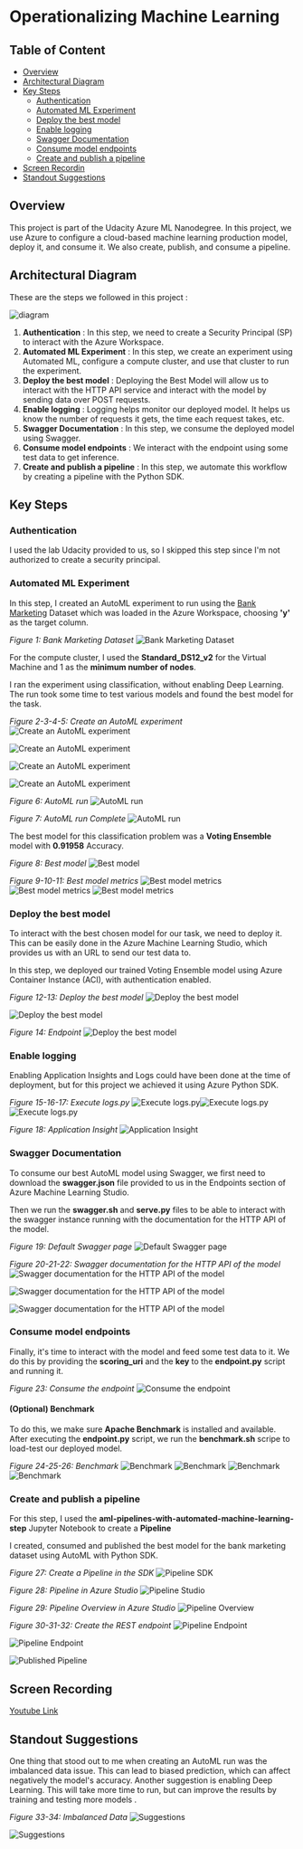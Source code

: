 # Operationalizing Machine Learning

## Table of Content
* [Overview](#overview)
* [Architectural Diagram](#architectural-diagram)
* [Key Steps](#architectural-diagram)
    * [Authentication](#authentication)
    * [Automated ML Experiment](#automated-ml-experiment)
    * [Deploy the best model](#deploy-the-best-model)
    * [Enable logging](#enable-logging)
    * [Swagger Documentation](#swagger-documentation)
    * [Consume model endpoints](#consume-model-endpoints)
    * [Create and publish a pipeline](#create-and-publish-a-pipeline)
* [Screen Recordin](#screen-recording)
* [Standout Suggestions](#standout-suggestions)

## Overview
This project is part of the Udacity Azure ML Nanodegree.
In this project, we use Azure to configure a cloud-based machine learning production model, deploy it, and consume it. We also create, publish, and consume a pipeline.

## Architectural Diagram
These are the steps we followed in this project :

![diagram](images/diagram.png)

1. **Authentication** : In this step, we need to create a Security Principal (SP) to interact with the Azure Workspace.
2. **Automated ML Experiment** : In this step, we create an experiment using Automated ML, configure a compute cluster, and use that cluster to run the experiment.
3. **Deploy the best model** : Deploying the Best Model will allow us to interact with the HTTP API service and interact with the model by sending data over POST requests.
4. **Enable logging** : Logging helps monitor our deployed model. It helps us know the number of requests it gets, the time each request takes, etc.
5. **Swagger Documentation** : In this step, we consume the deployed model using Swagger.
6. **Consume model endpoints** : We interact with the endpoint using some test data to get inference.
7. **Create and publish a pipeline** : In this step, we automate this workflow by creating a pipeline with the Python SDK.

## Key Steps

### Authentication
I used the lab Udacity provided to us, so I skipped this step since I'm not authorized to create a security principal.

### Automated ML Experiment
In this step, I created an AutoML experiment to run using the [Bank Marketing](https://automlsamplenotebookdata.blob.core.windows.net/automl-sample-notebook-data/bankmarketing_train.csv) Dataset which was loaded in the Azure Workspace, choosing **'y'** as the target column.

*Figure 1: Bank Marketing Dataset*
![Bank Marketing Dataset](images/Dataset.png)

For the compute cluster, I used the **Standard_DS12_v2** for the Virtual Machine and 1 as the **minimum number of nodes**.

I ran the experiment using classification, without enabling Deep Learning. The run took some time to test various models and found the best model for the task.

*Figure 2-3-4-5: Create an AutoML experiment*
![Create an AutoML experiment](images/CreateAutoMLrun.png)

![Create an AutoML experiment](images/CreateAutoMLrun6.png)

![Create an AutoML experiment](images/CreateAutoMLrun5.png)

![Create an AutoML experiment](images/CreateAutoMLrun4.png)

*Figure 6: AutoML run*
![AutoML run](images/AutoMLrun2.png)

*Figure 7: AutoML run Complete*
![AutoML run](images/AutoMLrun3.png)

The best model for this classification problem was a **Voting Ensemble** model with **0.91958** Accuracy.

*Figure 8: Best model*
![Best model](images/Bestmodel.png)

*Figure 9-10-11: Best model metrics*
![Best model metrics](images/Bestmodelmetrics.png)
![Best model metrics](images/Bestmodelmetrics2.png)
![Best model metrics](images/Bestmodelmetrics3.png)

### Deploy the best model
To interact with the best chosen model for our task, we need to deploy it. This can be easily done in the Azure Machine Learning Studio, which provides us with an URL to send our test data to.

In this step, we deployed our trained Voting Ensemble model using Azure Container Instance (ACI), with authentication enabled.

*Figure 12-13: Deploy the best model*
![Deploy the best model](images/Deploybestmodel.png)

![Deploy the best model](images/Deploybestmodel4.png)

*Figure 14: Endpoint*
![Deploy the best model](images/Deployedmodel.png)

### Enable logging
Enabling Application Insights and Logs could have been done at the time of deployment, but for this project we achieved it using Azure Python SDK.

*Figure 15-16-17: Execute logs.py*
![Execute logs.py](images/logs.py1.png)![Execute logs.py](images/logs.py2.png)![Execute logs.py](images/logs.py3.png)

*Figure 18: Application Insight*
![Application Insight](images/Deployedmodel5.png)

### Swagger Documentation
To consume our best AutoML model using Swagger, we first need to download the **swagger.json** file provided to us in the Endpoints section of Azure Machine Learning Studio.

Then we run the **swagger.sh** and **serve.py** files to be able to interact with the swagger instance running with the documentation for the HTTP API of the model.

*Figure 19: Default Swagger page*
![Default Swagger page](images/localhost1.png)

*Figure 20-21-22: Swagger documentation for the HTTP API of the model*
![Swagger documentation for the HTTP API of the model](images/localhost.png)

![Swagger documentation for the HTTP API of the model](images/localhost2.png)

![Swagger documentation for the HTTP API of the model](images/localhost3.png)

### Consume model endpoints
Finally, it's time to interact with the model and feed some test data to it. We do this by providing the **scoring_uri** and the **key** to the **endpoint.py** script and running it.

*Figure 23: Consume the endpoint*
![Consume the endpoint](images/endpoint.py1.png)

#### (Optional) Benchmark
To do this, we make sure **Apache Benchmark** is installed and available. After executing the **endpoint.py** script, we run the **benchmark.sh** scripe to load-test our deployed model.

*Figure 24-25-26: Benchmark*
![Benchmark](images/benchmark.sh2.png)
![Benchmark](images/benchmark.sh3.png)
![Benchmark](images/benchmark.sh4.png)![Benchmark](images/benchmark.sh5.png)

### Create and publish a pipeline
For this step, I used the **aml-pipelines-with-automated-machine-learning-step** Jupyter Notebook to create a **Pipeline**

I created, consumed and published the best model for the bank marketing dataset using AutoML with Python SDK.

*Figure 27: Create a Pipeline in the SDK*
![Pipeline SDK](images/PipelineSDK.png)

*Figure 28: Pipeline in Azure Studio*
![Pipeline Studio](images/PipelineStudio4.png)

*Figure 29: Pipeline Overview in Azure Studio*
![Pipeline Overview](images/PipelineStudio2.png)

*Figure 30-31-32: Create the REST endpoint*
![Pipeline Endpoint](images/PipelineEndpoint2.png)

![Pipeline Endpoint](images/PipelineEndpoint.png)

![Published Pipeline](images/PublishedPipeline.png)

## Screen Recording
[Youtube Link](https://www.youtube.com/embed/xXjspFEyZnY)

## Standout Suggestions
One thing that stood out to me when creating an AutoML run was the imbalanced data issue. This can lead to biased prediction, which can affect negatively the model's accuracy. Another suggestion is enabling Deep Learning. This will take more time to run, but can improve the results by training and testing more models .

*Figure 33-34: Imbalanced Data*
![Suggestions](images/AutoMLrunData.png)

![Suggestions](images/AutoMLrunData2.png)
